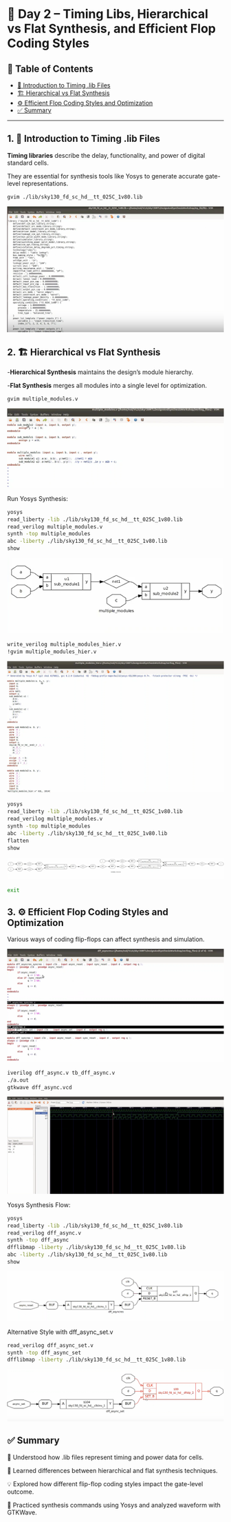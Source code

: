 # 📘 Day 2 – Timing Libs, Hierarchical vs Flat Synthesis, and Efficient Flop Coding Styles

## 📑 Table of Contents
- [📂 Introduction to Timing .lib Files](#1-📂-introduction-to-timing-lib-files)
- [🏗️ Hierarchical vs Flat Synthesis](#2-🏗️-hierarchical-vs-flat-synthesis)
- [⚙️ Efficient Flop Coding Styles and Optimization](#3-⚙️-efficient-flop-coding-styles-and-optimization)
- [✅ Summary](#✅-summary)

---

## 1. 📂 Introduction to Timing .lib Files

**Timing libraries** describe the delay, functionality, and power of digital standard cells.

They are essential for synthesis tools like Yosys to generate accurate gate-level representations.

```bash
gvim ./lib/sky130_fd_sc_hd__tt_025C_1v80.lib
```
![Simulation Flow](./image/1.png)

## 2. 🏗️ Hierarchical vs Flat Synthesis

-**Hierarchical Synthesis** maintains the design’s module hierarchy.

-**Flat Synthesis** merges all modules into a single level for optimization.

```bash 
gvim multiple_modules.v
```
![Simulation Flow](./image/2.png)


Run Yosys Synthesis:

```bash
yosys
read_liberty -lib ./lib/sky130_fd_sc_hd__tt_025C_1v80.lib
read_verilog multiple_modules.v
synth -top multiple_modules
abc -liberty ./lib/sky130_fd_sc_hd__tt_025C_1v80.lib
show
```
![Simulation Flow](./image/3.png)

```bash
write_verilog multiple_modules_hier.v
!gvim multiple_modules_hier.v
```
![Simulation Flow](./image/4.png)

```bash
yosys
read_liberty -lib ./lib/sky130_fd_sc_hd__tt_025C_1v80.lib
read_verilog multiple_modules.v
synth -top multiple_modules
abc -liberty ./lib/sky130_fd_sc_hd__tt_025C_1v80.lib
flatten
show
```
![Simulation Flow](./image/5.png)

```bash
exit
```


## 3. ⚙️ Efficient Flop Coding Styles and Optimization

Various ways of coding flip-flops can affect synthesis and simulation.

![Simulation Flow](./image/6.png)

```bash
iverilog dff_async.v tb_dff_async.v
./a.out
gtkwave dff_async.vcd
```
![Simulation Flow](./image/7.png)


Yosys Synthesis Flow:

```bash
yosys
read_liberty -lib ./lib/sky130_fd_sc_hd__tt_025C_1v80.lib
read_verilog dff_async.v
synth -top dff_async
dfflibmap -liberty ./lib/sky130_fd_sc_hd__tt_025C_1v80.lib
abc -liberty ./lib/sky130_fd_sc_hd__tt_025C_1v80.lib
show
```
![Simulation Flow](./image/8.png)

Alternative Style with dff_async_set.v

```bash
read_verilog dff_async_set.v
synth -top dff_async_set
dfflibmap -liberty ./lib/sky130_fd_sc_hd__tt_025C_1v80.lib
```
![Simulation Flow](./image/9.png)


## ✅ Summary
🧠 Understood how .lib files represent timing and power data for cells.

🧱 Learned differences between hierarchical and flat synthesis techniques.

💡 Explored how different flip-flop coding styles impact the gate-level outcome.

🔧 Practiced synthesis commands using Yosys and analyzed waveform with GTKWave.
